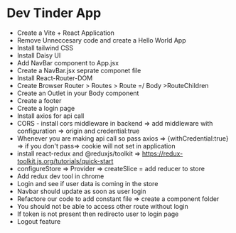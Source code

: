# Dev Tinder App

- Create a Vite + React Application
- Remove Unneccesary code and create a Hello World App
- Install tailwind CSS
- Install Daisy UI
- Add NavBar component to App.jsx
- Create a NavBar.jsx seprate componet file
- Install React-Router-DOM
- Create Browser Router > Routes > Route =/ Body >RouteChildren
- Create an Outlet in your Body component
- Create a footer
- Create a login page
- Install axios for api call
- CORS - install cors middleware in backend => add middleware with configuration => origin and credential:true
- Whenever you are making api call so pass axios => {withCredential:true} => if you don't pass=> cookie will not set in application
- install react-redux and @reduxjs/toolkit => https://redux-toolkit.js.org/tutorials/quick-start
- configureStore => Provider => createSlice = add reducer to store
- Add redux dev tool in chrome
- Login and see if user data is coming in the store
- Navbar should update as soon as user login
- Refactore our code to add constant file => create a component folder
- You should not be able to access other route without login
- If token is not present then redirecto user to login page
- Logout feature
